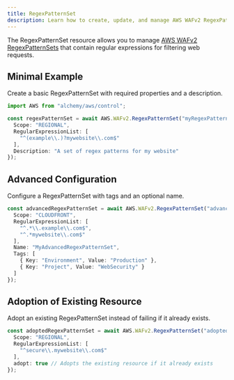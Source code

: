 ```yaml
---
title: RegexPatternSet
description: Learn how to create, update, and manage AWS WAFv2 RegexPatternSets using Alchemy Cloud Control.
---
```



The RegexPatternSet resource allows you to manage [AWS WAFv2 RegexPatternSets](https://docs.aws.amazon.com/wafv2/latest/userguide/) that contain regular expressions for filtering web requests.

## Minimal Example

Create a basic RegexPatternSet with required properties and a description.

```ts
import AWS from "alchemy/aws/control";

const regexPatternSet = await AWS.WAFv2.RegexPatternSet("myRegexPatternSet", {
  Scope: "REGIONAL",
  RegularExpressionList: [
    "^(example\\.)?mywebsite\\.com$"
  ],
  Description: "A set of regex patterns for my website"
});
```

## Advanced Configuration

Configure a RegexPatternSet with tags and an optional name.

```ts
const advancedRegexPatternSet = await AWS.WAFv2.RegexPatternSet("advancedRegexPatternSet", {
  Scope: "CLOUDFRONT",
  RegularExpressionList: [
    "^.*\\.example\\.com$",
    "^.*mywebsite\\.com$"
  ],
  Name: "MyAdvancedRegexPatternSet",
  Tags: [
    { Key: "Environment", Value: "Production" },
    { Key: "Project", Value: "WebSecurity" }
  ]
});
```

## Adoption of Existing Resource

Adopt an existing RegexPatternSet instead of failing if it already exists.

```ts
const adoptedRegexPatternSet = await AWS.WAFv2.RegexPatternSet("adoptedRegexPatternSet", {
  Scope: "REGIONAL",
  RegularExpressionList: [
    "^secure\\.mywebsite\\.com$"
  ],
  adopt: true // Adopts the existing resource if it already exists
});
```
